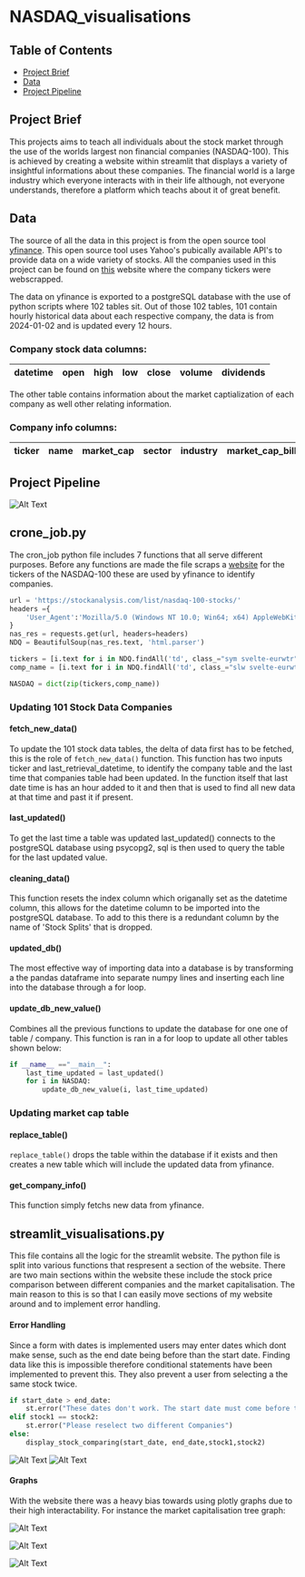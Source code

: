 # NASDAQ_visualisations

## Table of Contents

- [Project Brief](#project-brief)
- [Data](#data)
- [Project Pipeline](#project-pipeline)


## Project Brief

This projects aims to teach all individuals about the stock market through the use of the worlds largest non financial companies (NASDAQ-100). This is achieved by creating a website within streamlit that displays a variety of insightful informations about these companies. The financial world is a large industry which everyone interacts with in their life although, not everyone understands,  therefore a platform which teachs about it of great benefit.


## Data

The source of all the data in this project is from the open source tool [yfinance](https://pypi.org/project/yfinance/). This open source tool uses Yahoo's pubically available API's to provide data on a wide variety of stocks. All the companies used in this project can be found on [this](https://stockanalysis.com/list/nasdaq-100-stocks/) website where the company tickers were webscrapped.

The data on yfinance is exported to a postgreSQL database with the use of python scripts where 102 tables sit. Out of those 102 tables, 101 contain hourly historical data about each respective company, the data is from 2024-01-02 and is updated every 12 hours.

### Company stock data columns:

| datetime | open | high | low | close | volume | dividends |
| -------- | ---- | ---- | --- | ----- | ------ |---------- |

The other table contains information about the market captialization of each company as well other relating information.

### Company info columns:

| ticker | name | market_cap | sector | industry | market_cap_billions |
| ------ | ---- | ---------- | ------ | -------- | --------------------|


## Project Pipeline

![Alt Text](./project_pipeline.png)


## crone_job.py

The cron_job python file includes 7 functions that all serve different purposes. Before any functions are made the file scraps a [website](https://stockanalysis.com/list/nasdaq-100-stocks/) for the tickers of the NASDAQ-100 these are used by yfinance to identify companies. 

``` Python
url = 'https://stockanalysis.com/list/nasdaq-100-stocks/'
headers ={
    'User_Agent':'Mozilla/5.0 (Windows NT 10.0; Win64; x64) AppleWebKit/537.36 (KHTML, like Gecko) Chrome/126.0.0.0 Safari/537.36'
}
nas_res = requests.get(url, headers=headers)
NDQ = BeautifulSoup(nas_res.text, 'html.parser')

tickers = [i.text for i in NDQ.findAll('td', class_="sym svelte-eurwtr")]
comp_name = [i.text for i in NDQ.findAll('td', class_="slw svelte-eurwtr")]

NASDAQ = dict(zip(tickers,comp_name))
```

### Updating 101 Stock Data Companies  

#### fetch_new_data()
To update the 101 stock data tables, the delta of data first has to be fetched, this is the role of `fetch_new_data()` function. This function has two inputs ticker and last_retrieval_datetime, to identify the company table and the last time that companies table had been updated. In the function itself that last date time is has an hour added to it and then that is used to find all new data at that time and past it if present. 

#### last_updated()
To get the last time a table was updated last_updated() connects to the postgreSQL database using psycopg2, sql is then used to query the table for the last updated value.


#### cleaning_data()
This function resets the index column which origanally set as the datetime column, this allows for the datetime column to be imported into the postgreSQL database. To add to this there is a redundant column by the name of 'Stock Splits' that is dropped. 


#### updated_db()
The most effective way of importing data into a database is by transforming a the pandas dataframe into separate numpy lines and inserting each line into the database through a for loop.

#### update_db_new_value() 
Combines all the previous functions to update the database for one one of table / company. This function is ran in a for loop to update all other tables shown below:

```Python
if __name__ =="__main__":
    last_time_updated = last_updated()
    for i in NASDAQ:
        update_db_new_value(i, last_time_updated)
```
### Updating market cap table

#### replace_table()
`replace_table()` drops the table within the database if it exists and then creates a new table which will include the updated data from yfinance.

#### get_company_info()
This function simply fetchs new data from yfinance.


## streamlit_visualisations.py 
This file contains all the logic for the streamlit website. The python file is split into various functions that respresent a section of the website. There are two main sections within the website these include the stock price comparison between different companies and the market capitalisation. The main reason to this is so that I can easily move sections of my website around and to implement error handling. 

#### Error Handling 
Since a form with dates is implemented users may enter dates which dont make sense, such as the end date being before than the start date. Finding data like this is impossible therefore conditional statements have been implemented to prevent this. They also prevent a user from selecting a the same stock twice.
```Python
if start_date > end_date:
    st.error("These dates don't work. The start date must come before the end date.")
elif stock1 == stock2:
    st.error("Please reselect two different Companies")
else:
    display_stock_comparing(start_date, end_date,stock1,stock2)
```

![Alt Text](./companies_error.png)
![Alt Text](./dates_error.png)


#### Graphs

With the website there was a heavy bias towards using plotly graphs due to their high interactability. For instance the market capitalisation tree graph:


![Alt Text](./mark_cap1.png)

![Alt Text](./mark_cap2.png)

![Alt Text](./mark_cap3.png)
